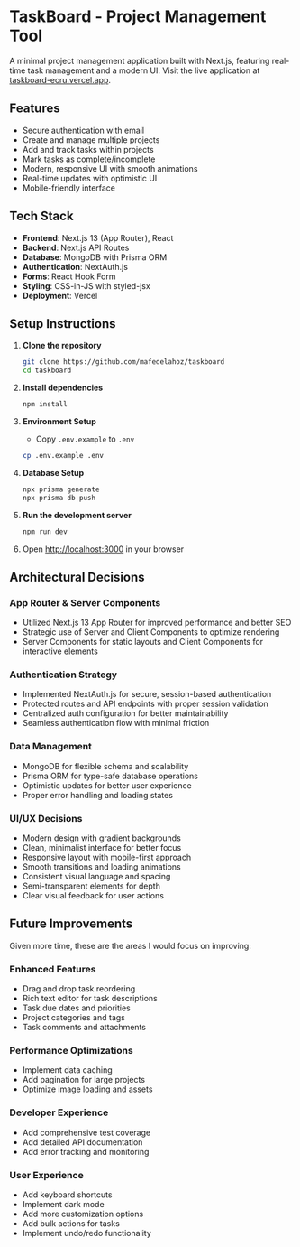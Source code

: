 # TaskBoard - Project Management Tool

A minimal project management application built with Next.js, featuring real-time task management and a modern UI. Visit the live application at [taskboard-ecru.vercel.app](https://taskboard-ecru.vercel.app).

## Features

- Secure authentication with email
- Create and manage multiple projects
- Add and track tasks within projects
- Mark tasks as complete/incomplete
- Modern, responsive UI with smooth animations
- Real-time updates with optimistic UI
- Mobile-friendly interface

## Tech Stack

- **Frontend**: Next.js 13 (App Router), React
- **Backend**: Next.js API Routes
- **Database**: MongoDB with Prisma ORM
- **Authentication**: NextAuth.js
- **Forms**: React Hook Form
- **Styling**: CSS-in-JS with styled-jsx
- **Deployment**: Vercel

## Setup Instructions

1. **Clone the repository**
   ```bash
   git clone https://github.com/mafedelahoz/taskboard
   cd taskboard
   ```

2. **Install dependencies**
   ```bash
   npm install
   ```

3. **Environment Setup**
   - Copy `.env.example` to `.env`
   ```bash
   cp .env.example .env
   ```
   

4. **Database Setup**
   ```bash
   npx prisma generate
   npx prisma db push
   ```

5. **Run the development server**
   ```bash
   npm run dev
   ```

6. Open [http://localhost:3000](http://localhost:3000) in your browser

## Architectural Decisions

### App Router & Server Components
- Utilized Next.js 13 App Router for improved performance and better SEO
- Strategic use of Server and Client Components to optimize rendering
- Server Components for static layouts and Client Components for interactive elements

### Authentication Strategy
- Implemented NextAuth.js for secure, session-based authentication
- Protected routes and API endpoints with proper session validation
- Centralized auth configuration for better maintainability
- Seamless authentication flow with minimal friction

### Data Management
- MongoDB for flexible schema and scalability
- Prisma ORM for type-safe database operations
- Optimistic updates for better user experience
- Proper error handling and loading states

###  UI/UX Decisions
- Modern design with gradient backgrounds
- Clean, minimalist interface for better focus
- Responsive layout with mobile-first approach
- Smooth transitions and loading animations
- Consistent visual language and spacing
- Semi-transparent elements for depth
- Clear visual feedback for user actions

## Future Improvements

Given more time, these are the areas I would focus on improving:

### Enhanced Features
- Drag and drop task reordering
- Rich text editor for task descriptions
- Task due dates and priorities
- Project categories and tags
- Task comments and attachments

### Performance Optimizations
- Implement data caching
- Add pagination for large projects
- Optimize image loading and assets

### Developer Experience
- Add comprehensive test coverage
- Add detailed API documentation
- Add error tracking and monitoring

### User Experience
- Add keyboard shortcuts
- Implement dark mode
- Add more customization options
- Add bulk actions for tasks
- Implement undo/redo functionality
